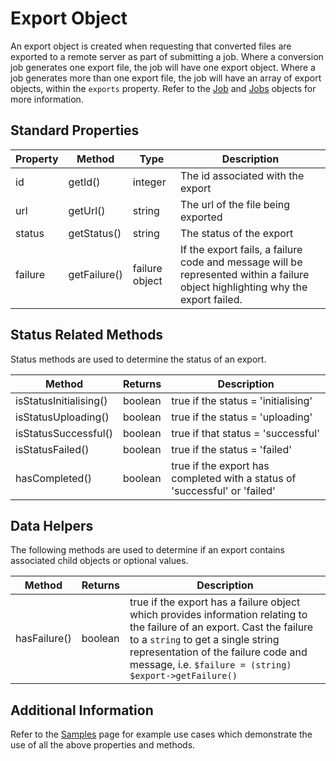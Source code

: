 # Export Object

An export object is created when requesting that converted files are exported to a remote server as part of submitting a job. Where a conversion job generates one export file, the job will have one export object. Where a job generates more than one export file, the job will have an array of export objects, within the <code>exports</code> property. Refer to the [Job](job.md) and [Jobs](jobs.md) objects for more information. 

## Standard Properties

Property | Method | Type | Description
---------|--------|------|-------------
id | getId() | integer | The id associated with the export
url | getUrl() | string | The url of the file being exported
status | getStatus() | string | The status of the export
failure | getFailure() | failure object | If the export fails, a failure code and message will be represented within a failure object highlighting why the export failed. 

## Status Related Methods

Status methods are used to determine the status of an export.

Method | Returns | Description
-------|---------|-------------
isStatusInitialising() | boolean | true if the status = 'initialising'
isStatusUploading() | boolean | true if the status = 'uploading'
isStatusSuccessful() | boolean | true if that status = 'successful'
isStatusFailed() | boolean | true if the status = 'failed'
hasCompleted() | boolean | true if the export has completed with a status of 'successful' or 'failed'

## Data Helpers

The following methods are used to determine if an export contains associated child objects or optional values.

Method | Returns | Description
-------|---------|-----------
hasFailure() | boolean | true if the export has a failure object which provides information relating to the failure of an export. Cast the failure to a <code>string</code> to get a single string representation of the failure code and message, i.e. <code>$failure = (string) $export->getFailure()</code>

## Additional Information

Refer to the [Samples](samples.md) page for example use cases which demonstrate the use of all the above properties and methods.
